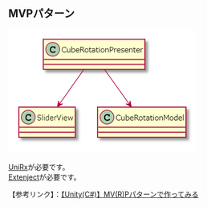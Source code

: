 ## MVPパターン

![overview image](https://github.com/ForJobOk/MVP_Demo/blob/master/MVP_Image.PNG)

[UniRx](https://assetstore.unity.com/packages/tools/integration/unirx-reactive-extensions-for-unity-17276)が必要です。  
[Extenject](https://assetstore.unity.com/packages/tools/utilities/extenject-dependency-injection-ioc-157735)が必要です。  

【参考リンク】：[【Unity(C#)】MV(R)Pパターンで作ってみる](https://qiita.com/OKsaiyowa/items/745c5359682c7baad6bf)  



